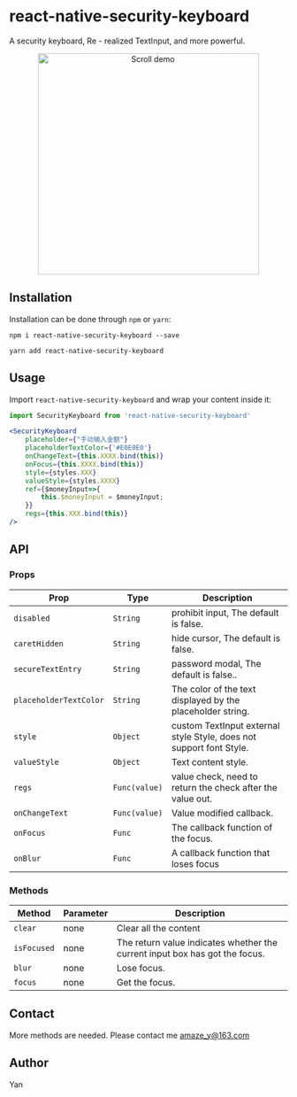 # react-native-security-keyboard

A security keyboard, Re - realized TextInput, and more powerful.

<p align="center">
<img src="http://img-steward-online.goodaa.com.cn/d924715db5be4e9ebea58d161e16270c.gif" alt="Scroll demo" width="400">
</p>

## Installation
Installation can be done through ``npm`` or `yarn`:

```shell
npm i react-native-security-keyboard --save
```

```shell
yarn add react-native-security-keyboard
```

## Usage

Import ``react-native-security-keyboard`` and wrap your content inside
it:

```js
import SecurityKeyboard from 'react-native-security-keyboard'
```

```jsx
<SecurityKeyboard
    placeholder={"手动输入金额"}
    placeholderTextColor={'#E0E0E0'}
    onChangeText={this.XXXX.bind(this)}
    onFocus={this.XXXX.bind(this)}
    style={styles.XXX}
    valueStyle={styles.XXXX}
    ref={$moneyInput=>{
        this.$moneyInput = $moneyInput;
    }}
    regs={this.XXX.bind(this)}
/>
```


## API
### Props

| **Prop** | **Type** | **Description** |
|----------|----------|-----------------|
| `disabled` | `String` | prohibit input, The default is false. |
| `caretHidden` | `String` | hide cursor, The default is false. |
| `secureTextEntry` | `String` |password modal, The default is false.. |
| `placeholderTextColor` | `String` | The color of the text displayed by the placeholder string. |
| `style` | `Object` | custom TextInput external style Style, does not support font Style. |
| `valueStyle` | `Object` | Text content style.|
| `regs` | `Func(value)` | value check, need to return the check after the value out. |
| `onChangeText` | `Func(value)` | Value modified callback. |
| `onFocus` | `Func` | The callback function of the focus. |
| `onBlur` | `Func` | A callback function that loses focus |

### Methods

| **Method** | **Parameter** | **Description** |
|------------|---------------|-----------------|
| `clear` | none | Clear all the content |
| `isFocused` | none |The return value indicates whether the current input box has got the focus. |
| `blur` | none | Lose focus. |
| `focus` | none | Get the focus. |


## Contact
More methods are needed. Please contact me amaze_y@163.com

## Author
Yan